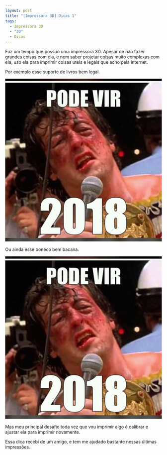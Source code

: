 ```yaml
---
layout: post
title: "[Impressora 3D] Dicas 1"
tags: 
  - Impressora 3D
  - "3D"
  - Dicas
---
```


Faz um tempo que possuo uma impressora 3D. Apesar de não fazer grandes coisas com ela, e nem saber projetar coisas muito complexas com ela, uso ela para imprimir coisas uteis e legais que acho pela internet.

Por exemplo esse suporte de livros bem legal.

![placeholder](https://raw.githubusercontent.com/djunho/djunho.github.io/master/Imagens/2018-01-24-Metas_2018/Rocky2018.jpeg "Como ficamos no final de 2017")

Ou ainda esse boneco bem bacana.

![placeholder](https://raw.githubusercontent.com/djunho/djunho.github.io/master/Imagens/2018-01-24-Metas_2018/Rocky2018.jpeg "Como ficamos no final de 2017")

Mas meu principal desafio toda vez que vou imprimir algo é calibrar e ajustar ela para imprimir novamente.

<!-- more -->

Essa dica recebi de um amigo, e tem me ajudado bastante nessas últimas impressões.



